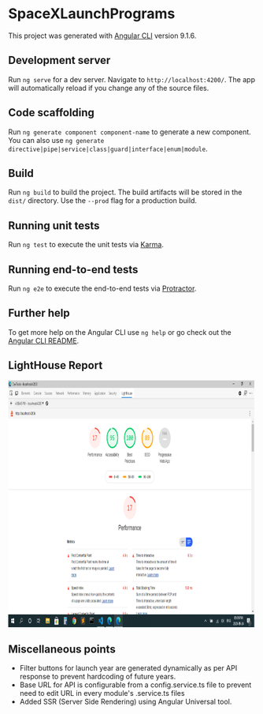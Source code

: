 # SpaceXLaunchPrograms

This project was generated with [Angular CLI](https://github.com/angular/angular-cli) version 9.1.6.

## Development server

Run `ng serve` for a dev server. Navigate to `http://localhost:4200/`. The app will automatically reload if you change any of the source files.

## Code scaffolding

Run `ng generate component component-name` to generate a new component. You can also use `ng generate directive|pipe|service|class|guard|interface|enum|module`.

## Build

Run `ng build` to build the project. The build artifacts will be stored in the `dist/` directory. Use the `--prod` flag for a production build.

## Running unit tests

Run `ng test` to execute the unit tests via [Karma](https://karma-runner.github.io).

## Running end-to-end tests

Run `ng e2e` to execute the end-to-end tests via [Protractor](http://www.protractortest.org/).

## Further help

To get more help on the Angular CLI use `ng help` or go check out the [Angular CLI README](https://github.com/angular/angular-cli/blob/master/README.md).

## LightHouse Report
<img src="screenshots/LightHouse.png" width="500px" height="500px">

## Miscellaneous points
<ul>
<li>
Filter buttons for launch year are generated dynamically as per API response to prevent hardcoding of future years.
</li>
<li>
Base URL for API is configurable from a config.service.ts file to prevent need to edit URL in every module's .service.ts files
</li>
<li>
Added SSR (Server Side Rendering) using Angular Universal tool.
</li>
</ul>